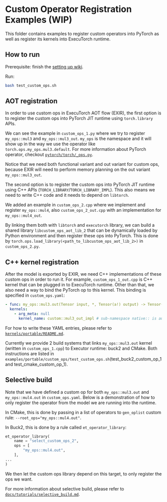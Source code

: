 # Custom Operator Registration Examples (WIP)
This folder contains examples to register custom operators into PyTorch as well as register its kernels into ExecuTorch runtime.

## How to run

Prerequisite: finish the [setting up wiki](https://github.com/pytorch/executorch/blob/main/docs/website/docs/tutorials/00_setting_up_executorch.md).

Run:

```bash
bash test_custom_ops.sh
```

## AOT registration

In order to use custom ops in ExecuTorch AOT flow (EXIR), the first option is to register the custom ops into PyTorch JIT runtime using `torch.library` APIs.

We can see the example in `custom_ops_1.py` where we try to register `my_ops::mul3` and `my_ops::mul3_out`. `my_ops` is the namespace and it will show up in the way we use the operator like `torch.ops.my_ops.mul3.default`. For more information about PyTorch operator, checkout [`pytorch/torch/_ops.py`](https://github.com/pytorch/pytorch/blob/main/torch/_ops.py).

Notice that we need both functional variant and out variant for custom ops, because EXIR will need to perform memory planning on the out variant `my_ops::mul3_out`.

The second option is to register the custom ops into PyTorch JIT runtime using C++ APIs (`TORCH_LIBRARY`/`TORCH_LIBRARY_IMPL`). This also means we need to write C++ code and it needs to depend on `libtorch`.

We added an example in `custom_ops_2.cpp` where we implement and register `my_ops::mul4`, also `custom_ops_2_out.cpp` with an implementation for `my_ops::mul4_out`.

By linking them both with `libtorch` and `executorch` library, we can build a shared library `libcustom_ops_aot_lib_2` that can be dynamically loaded by Python environment and then register these ops into PyTorch. This is done by `torch.ops.load_library(<path_to_libcustom_ops_aot_lib_2>)` in `custom_ops_2.py`.

## C++ kernel registration

After the model is exported by EXIR, we need C++ implementations of these custom ops in order to run it. For example, `custom_ops_1_out.cpp` is C++ kernel that can be plugged in to ExecuTorch runtime. Other than that, we also need a way to bind the PyTorch op to this kernel. This binding is specified in `custom_ops.yaml`:
```yaml
- func: my_ops::mul3.out(Tensor input, *, Tensor(a!) output) -> Tensor(a!)
  kernels:
    - arg_meta: null
      kernel_name: custom::mul3_out_impl # sub-namespace native:: is auto-added
```
For how to write these YAML entries, please refer to [`kernels/portable/README.md`](https://github.com/pytorch/executorch/blob/main/kernels/portable/README.md).

Currently we provide 2 build systems that links `my_ops::mul3.out` kernel (written in `custom_ops_1.cpp`) to Executor runtime: buck2 and CMake. Both instructions are listed in `examples/portable/custom_ops/test_custom_ops.sh`(test_buck2_custom_op_1 and test_cmake_custom_op_1).

## Selective build

Note that we have defined a custom op for both `my_ops::mul3.out` and `my_ops::mul4.out` in `custom_ops.yaml`. Below is a demonstration of how to only register the operator from the model we are running into the runtime.

In CMake, this is done by passing in a list of operators to `gen_oplist` custom rule: `--root_ops="my_ops::mul4.out"`.

In Buck2, this is done by a rule called `et_operator_library`:
```python
et_operator_library(
    name = "select_custom_ops_2",
    ops = [
        "my_ops::mul4.out",
    ],
...
)
```

We then let the custom ops library depend on this target, to only register the ops we want.

For more information about selective build, please refer to [`docs/tutorials/selective_build.md`](https://github.com/pytorch/executorch/blob/main/docs/website/docs/tutorials/selective_build.md).
